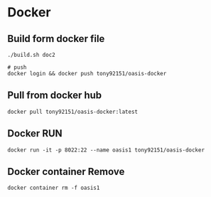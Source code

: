 # Docker

## Build form docker file

```bash=
./build.sh doc2

# push
docker login && docker push tony92151/oasis-docker
```

## Pull from docker hub

```bash=
docker pull tony92151/oasis-docker:latest
```

## Docker RUN

```bash=
docker run -it -p 8022:22 --name oasis1 tony92151/oasis-docker
```

## Docker container Remove

```bash=
docker container rm -f oasis1
````
